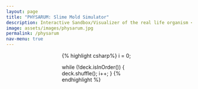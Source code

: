 ```yaml
---
layout: page
title: "PHYSARUM: Slime Mold Simulator"
description: Interactive Sandbox/Visualizer of the real life organism <i>physarum polycephalum</i>.
image: assets/images/physarum.jpg
permalink: /physarum
nav-menu: true
---
```

<div id="main" class="alt">
<div class="inner">

<span style="width: 40%; display: block; margin: auto;">
{% highlight csharp%}
i = 0;

while (!deck.isInOrder()) {
    deck.shuffle();
    i++;
}
{% endhighlight %}
</span>

</div>
</div>
